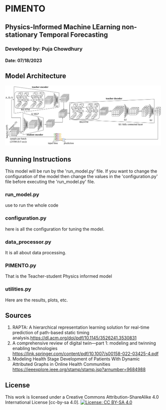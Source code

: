 # PIMENTO
## Physics-Informed Machine LEarning non-stationary Temporal Forecasting
### Developed by: Puja Chowdhury
#### Date: 07/18/2023

## Model Architecture
![plot](./PIMENTO.png)


## Running Instructions
This model will be run by the 'run_model.py' file.
If you want to change the configuration of the model then change the values in the 'configuration.py' file before executing the 'run_model.py' file.

### run_model.py
 use to run the whole code
### configuration.py
 here is all the configuration for tuning the model.
### data_processor.py
 It is all about data processing.
### PIMENTO.py
 That is the Teacher-student Physics informed model
### utilities.py


 Here are the results, plots, etc.
## Sources
 1. RAPTA: A hierarchical representation learning solution for real-time prediction of path-based static timing analysis.https://dl.acm.org/doi/pdf/10.1145/3526241.3530831
 2. A comprehensive review of digital twin—part 1: modeling and twinning enabling technologies https://link.springer.com/content/pdf/10.1007/s00158-022-03425-4.pdf
 3. Modeling Health Stage Development of Patients With Dynamic Attributed Graphs in Online Health Communities
https://ieeexplore.ieee.org/stamp/stamp.jsp?arnumber=9684988

## License
This work is licensed under a Creative Commons Attribution-ShareAlike 4.0 International License [cc-by-sa 4.0].
[![License: CC BY-SA 4.0](https://img.shields.io/badge/License-CC_BY--SA_4.0-lightgrey.svg)](https://creativecommons.org/licenses/by-sa/4.0/)

